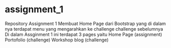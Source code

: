 # assignment_1
Repository Assignment 1 Membuat Home Page dari Bootstrap yang di dalam nya terdapat menu yang mengarahkan ke challenge challenge sebelumnya Di dalam Assginment 1 ini terdapat 3 pages yaitu Home Page (assignment) Portofolio (challenge) Workshop blog (challenge)
